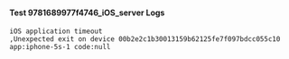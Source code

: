 #### Test 9781689977f4746_iOS_server Logs


```
iOS application timeout
,Unexpected exit on device 00b2e2c1b30013159b62125fe7f097bdcc055c10 app:iphone-5s-1 code:null
```
